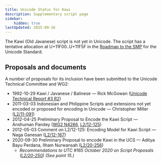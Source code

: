 ```yaml
---
title: Unicode Status for Kawi
description: Supplementary script page
sidebar:
    hidden: true
lastUpdated: 2025-09-16
---
```


The Kawi (Old Javanese) script is not yet in Unicode. The script has a tentative allocation at U+11F00..U+11F5F in the [Roadmap to the SMP](http://www.unicode.org/roadmaps/smp/) for the Unicode Standard.

## Proposals and documents

A number of proposals for its inclusion have been submitted to the Unicode Technical Committee and WG2:
- 1992-10-29 Kawi / Javanese / Balinese — Rick McGowan ([Unicode Technical Report #3 R2](http://www.unicode.org/reports/tr3-2/))
- 2011-03-03 Indonesian and Philippine Scripts and extensions not yet encoded or proposed for encoding in Unicode — Christopher Miller ([L2/11-091](http://www.unicode.org/cgi-bin/GetMatchingDocs.pl?L2/11-091))
- 2012-04-25 Preliminary Proposal to Encode the Kawi Script — Anshuman Pandey ([WG2 N4266](https://www.unicode.org/wg2/docs/n4266.pdf), [L2/12-125](http://www.unicode.org/cgi-bin/GetMatchingDocs.pl?L2/12-125))
- 2012-05-03 Comment on L2/12-125: Encoding Model for Kawi Script — Naga Ganesan ([L2/12-167](http://www.unicode.org/cgi-bin/GetMatchingDocs.pl?L2/12-167))
- 2020-09-30 Preliminary Proposal to encode Kawi in the UCS — Aditya Bayu Perdana, Ilham Nurwansah ([L2/20-256](http://www.unicode.org/cgi-bin/GetMatchingDocs.pl?L2/20-256))
  - _Recommendations to UTC #165 October 2020 on Script Proposals ([L2/20-250](http://www.unicode.org/L2/L2020/20250-script-adhoc-rept.pdf)) (See point 15.)_
